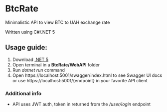 # BtcRate
Minimalistic API to view BTC to UAH exchange rate

Written using C#/.NET 5

## Usage guide: 
1. Download [.NET 5](https://dotnet.microsoft.com/download/dotnet/5.0)
2. Open terminal in a **BtcRate/WebAPI** folder
3. Run _dotnet run_ command
4. Open https://localhost:5001/swagger/index.html to see Swagger UI docs or use https://localhost:5001/{endpoint} in your favorite API client

### Additional info
- API uses JWT auth, token in returned from the _/user/login_ endpoint
